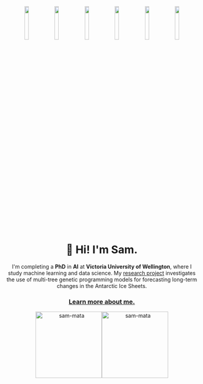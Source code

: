 <div align=center>
<img src="https://github.com/sam-mata/sam-mata/assets/49130157/d85d8747-5203-4b00-ac6d-f59f1118d396" width="15%"></img> <img src="https://github.com/sam-mata/sam-mata/assets/49130157/8e0f37d5-a660-4f8a-95c5-1e50c6e07370" width="15%"></img> <img src="https://github.com/sam-mata/sam-mata/assets/49130157/1b3cbd38-1360-42dc-b3a7-463e0a1014c5" width="15%"></img> <img src="https://github.com/sam-mata/sam-mata/assets/49130157/2c83bf0d-026c-4a84-ba46-aee638521f01" width="15%"></img> <img src="https://github.com/sam-mata/sam-mata/assets/49130157/645f1993-fbbb-4ab6-9ca7-cb1f9dc49820" width="15%"></img> <img src="https://github.com/sam-mata/sam-mata/assets/49130157/b928574b-6ed0-4fb9-8034-78881ca31145" width="15%"></img> 
<h1>👋 Hi! I'm Sam.</h1> 

I'm completing a **PhD** in **AI** at **Victoria University of Wellington**, where I study machine learning and data science. My [research project](https://github.com/sam-mata/antarctic-genetic-modelling) investigates the use of multi-tree genetic programming models for forecasting long-term changes in the Antarctic Ice Sheets.

### [Learn more about me.](https://www.sammata.nz/)


<img src="https://github-readme-stats.vercel.app/api?username=sam-mata&theme=transparent&show_icons=true&locale=en&layout=compact" alt="sam-mata" height="175px"/></img><img src="https://github-readme-stats.vercel.app/api/top-langs?username=sam-mata&theme=transparent&show_icons=true&locale=en&layout=compact" alt="sam-mata" height="175px"></img> 
</div>
